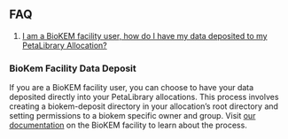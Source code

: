 ## FAQ

1. [I am a BioKEM facility user, how do I have my data deposited to my PetaLibrary Allocation?](#biokem-facility-data-deposit)

### BioKem Facility Data Deposit

If you are a BioKEM facility user, you can choose to have your data deposited directly into your PetaLibrary allocations. This process involves creating a biokem-deposit directory in your allocation’s root directory and setting permissions to a biokem specific owner and group. Visit [our documentation](../../additional-resources/biokem-facility) on the BioKEM facility to learn about the process.





